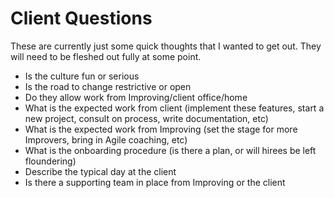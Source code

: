 # Client Questions

These are currently just some quick thoughts that I wanted to get out. They will need to be fleshed out fully at some point.

- Is the culture fun or serious
- Is the road to change restrictive or open
- Do they allow work from Improving/client office/home
- What is the expected work from client (implement these features, start a new project, consult on process, write documentation, etc)
- What is the expected work from Improving (set the stage for more Improvers, bring in Agile coaching, etc)
- What is the onboarding procedure (is there a plan, or will hirees be left floundering)
- Describe the typical day at the client
- Is there a supporting team in place from Improving or the client

